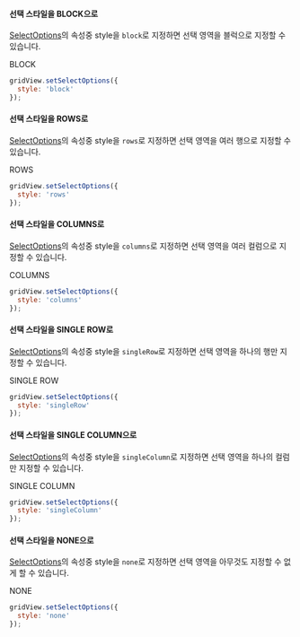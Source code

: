 #### 선택 스타일을 BLOCK으로

[SelectOptions](http://help.realgrid.com/api/types/SelectOptions/)의 속성중 style을 `block`로 지정하면 선택 영역을 블럭으로 지정할 수 있습니다.  

<a class="btn primary small round lowercase" id="btnSetBlock">BLOCK</a>

```js
gridView.setSelectOptions({
  style: 'block'
});
```

#### 선택 스타일을 ROWS로

[SelectOptions](http://help.realgrid.com/api/types/SelectOptions/)의 속성중 style을 `rows`로 지정하면 선택 영역을 여러 행으로 지정할 수 있습니다.  

<a class="btn primary small round lowercase" id="btnSetRows">ROWS</a>

```js
gridView.setSelectOptions({
  style: 'rows'
});
```

#### 선택 스타일을 COLUMNS로

[SelectOptions](http://help.realgrid.com/api/types/SelectOptions/)의 속성중 style을 `columns`로 지정하면 선택 영역을 여러 컬럼으로 지정할 수 있습니다.  

<a class="btn primary small round lowercase" id="btnSetColumns">COLUMNS</a>

```js
gridView.setSelectOptions({
  style: 'columns'
});
```

#### 선택 스타일을 SINGLE ROW로

[SelectOptions](http://help.realgrid.com/api/types/SelectOptions/)의 속성중 style을 `singleRow`로 지정하면 선택 영역을 하나의 행만 지정할 수 있습니다.  

<a class="btn primary small round lowercase" id="btnSetSingleRow">SINGLE ROW</a>

```js
gridView.setSelectOptions({
  style: 'singleRow'
});
```

#### 선택 스타일을 SINGLE COLUMN으로

[SelectOptions](http://help.realgrid.com/api/types/SelectOptions/)의 속성중 style을 `singleColumn`로 지정하면 선택 영역을 하나의 컬럼만 지정할 수 있습니다.  

<a class="btn primary small round lowercase" id="btnSetSingleColumn">SINGLE COLUMN</a>

```js
gridView.setSelectOptions({
  style: 'singleColumn'
});
```

#### 선택 스타일을 NONE으로

[SelectOptions](http://help.realgrid.com/api/types/SelectOptions/)의 속성중 style을 `none`로 지정하면 선택 영역을 아무것도 지정할 수 없게 할 수 있습니다.  

<a class="btn primary small round lowercase" id="btnSetNone">NONE</a>

```js
gridView.setSelectOptions({
  style: 'none'
});
```

<script>

  $('#btnSetNone').click(function() {
    gridView.setSelectOptions({
      style: 'none'
    });
  });


  $('#btnSetRows').click(function() {
    gridView.setSelectOptions({
      style: 'rows'
    });
  });


  $('#btnSetColumns').click(function() {
    gridView.setSelectOptions({
      style: 'columns'
    });
  });

  $('#btnSetSingleRow').click(function() {
    gridView.setSelectOptions({
      style: 'singleRow'
    });
  });

  $('#btnSetSingleColumn').click(function() {
    gridView.setSelectOptions({
      style: 'singleColumn'
    });
  });

</script>

